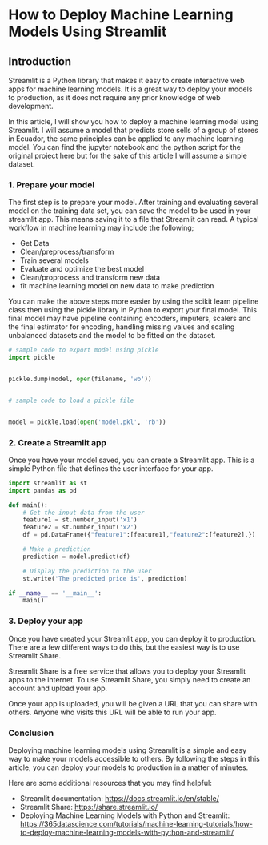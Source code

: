   # How to Deploy Machine Learning Models Using Streamlit
## Introduction
Streamlit is a Python library that makes it easy to create interactive web apps for machine learning models. It is a great way to deploy your models to production, as it does not require any prior knowledge of web development.

In this article, I will show you how to deploy a machine learning model using Streamlit. I will assume a model that predicts store sells of a group of stores in Ecuador, the same principles can be applied to any machine learning model.
You can find the jupyter notebook and the python script for the original project here but for the sake of this article I will assume a simple dataset.

### 1. Prepare your model

The first step is to prepare your model. After training and evaluating several model on the training data set, you can save the model to be used in your streamlit app.  This means saving it to a file that Streamlit can read. A typical workflow in machine learning may include the following;

- Get Data
- Clean/preprocess/transform
- Train several models
- Evaluate and optimize the best model
- Clean/proprocess and transform new data
- fit machine learning model on new data to make prediction
  
You can make the above steps more easier by using the scikit learn pipeline class then using the pickle library in Python to export your final model. This final model may have pipeline containing encoders, imputers, scalers and the final estimator for encoding, handling missing values and scaling unbalanced datasets and the model to be fitted on the dataset.

```python
# sample code to export model using pickle
import pickle


pickle.dump(model, open(filename, 'wb'))


# sample code to load a pickle file


model = pickle.load(open('model.pkl', 'rb'))
```

### 2. Create a Streamlit app

Once you have your model saved, you can create a Streamlit app. This is a simple Python file that defines the user interface for your app.

```python
import streamlit as st
import pandas as pd

def main():
    # Get the input data from the user
    feature1 = st.number_input('x1')
    feature2 = st.number_input('x2')
    df = pd.DataFrame({"feature1":[feature1],"feature2":[feature2],})

    # Make a prediction
    prediction = model.predict(df)

    # Display the prediction to the user
    st.write('The predicted price is', prediction)

if __name__ == '__main__':
    main()
```

### 3. Deploy your app

Once you have created your Streamlit app, you can deploy it to production. There are a few different ways to do this, but the easiest way is to use Streamlit Share.

Streamlit Share is a free service that allows you to deploy your Streamlit apps to the internet. To use Streamlit Share, you simply need to create an account and upload your app.

Once your app is uploaded, you will be given a URL that you can share with others. Anyone who visits this URL will be able to run your app.

### Conclusion

Deploying machine learning models using Streamlit is a simple and easy way to make your models accessible to others. By following the steps in this article, you can deploy your models to production in a matter of minutes.

Here are some additional resources that you may find helpful:

* Streamlit documentation: https://docs.streamlit.io/en/stable/
* Streamlit Share: https://share.streamlit.io/
* Deploying Machine Learning Models with Python and Streamlit: https://365datascience.com/tutorials/machine-learning-tutorials/how-to-deploy-machine-learning-models-with-python-and-streamlit/

